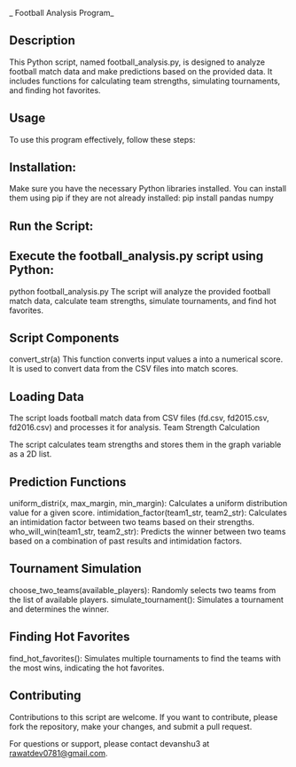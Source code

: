 _ Football Analysis Program_

## Description
This Python script, named football_analysis.py, is designed to analyze football match data and make predictions based on the provided data. It includes functions for calculating team strengths, simulating tournaments, and finding hot favorites.

## Usage
To use this program effectively, follow these steps:

## Installation:
Make sure you have the necessary Python libraries installed. You can install them using pip if they are not already installed:
pip install pandas numpy

## Run the Script:

## Execute the football_analysis.py script using Python:

python football_analysis.py
The script will analyze the provided football match data, calculate team strengths, simulate tournaments, and find hot favorites.

## Script Components
convert_str(a)
This function converts input values a into a numerical score. It is used to convert data from the CSV files into match scores.

## Loading Data
The script loads football match data from CSV files (fd.csv, fd2015.csv, fd2016.csv) and processes it for analysis.
Team Strength Calculation

The script calculates team strengths and stores them in the graph variable as a 2D list.

## Prediction Functions
uniform_distri(x, max_margin, min_margin): Calculates a uniform distribution value for a given score.
intimidation_factor(team1_str, team2_str): Calculates an intimidation factor between two teams based on their strengths.
who_will_win(team1_str, team2_str): Predicts the winner between two teams based on a combination of past results and intimidation factors.

## Tournament Simulation
choose_two_teams(available_players): Randomly selects two teams from the list of available players.
simulate_tournament(): Simulates a tournament and determines the winner.

## Finding Hot Favorites
find_hot_favorites(): Simulates multiple tournaments to find the teams with the most wins, indicating the hot favorites.

## Contributing
Contributions to this script are welcome. If you want to contribute, please fork the repository, make your changes, and submit a pull request.

For questions or support, please contact devanshu3 at rawatdev0781@gmail.com.
